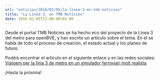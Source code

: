 ```yaml
---
url: "noticias/2016/02/05/la-linea-3-en-tmb-noticies"
title: "La Línea 3, en TMB Notícies"
date: 2016-02-05T12:00:00+01:00
---
```

Desde el portal TMB Notícies se ha hecho eco del proyecto de la Línea 3 del metro para openBVE, y han escrito un artículo sobre el tema. En él se habla de todo el proceso de creación, el estado actual y los planes de futuro.

Podéis encontrar el artículo en el siguiente enlace y en las redes sociales: <a href="https://noticies.tmb.cat/transport/viatgem-la-linia-3-de-metro-en-un-simulador-ferroviari-molt-realista">Viatgem per la línia 3 de metro en un simulador ferroviari molt realista</a>

¡Hasta la próxima!

